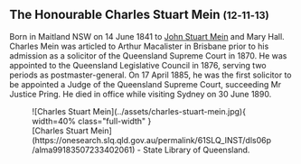 ## The Honourable Charles Stuart Mein <small>(12‑11‑13)</small>

Born in Maitland NSW on 14 June 1841 to [John Stuart Mein](https://adb.anu.edu.au/biography/mein-charles-stuart-4182) and Mary Hall. Charles Mein was articled to Arthur Macalister in Brisbane prior to his admission as a solicitor of the Queensland Supreme Court in 1870. He was appointed to the Queensland Legislative Council in 1876, serving two periods as postmaster-general. On 17 April 1885, he was the first solicitor to be appointed a Judge of the Queensland Supreme Court, succeeding Mr Justice Pring. He died in office while visiting Sydney on 30 June 1890.

<figure markdown>
  ![Charles Stuart Mein](../assets/charles-stuart-mein.jpg){ width=40% class="full-width" }
  <figcaption markdown>[Charles Stuart Mein](https://onesearch.slq.qld.gov.au/permalink/61SLQ_INST/dls06p/alma99183507233402061) - State Library of Queensland.</figcaption>
</figure>